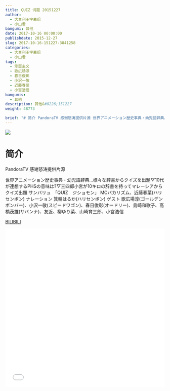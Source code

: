 ```yaml
---
title: QUIZ 词题 20151227
author: 
  - 大喜利王字幕组
  - 小山君
bangumi: 其他
date: 2017-10-16 00:00:00
publishdate: 2015-12-27
slug: 2017-10-16-151227-3841258
categories: 
  - 大喜利王字幕组
  - 小山君
tags: 
  - 笨蛋主义
  - 歌広场淳
  - 春日俊彰
  - 小沢一敬
  - 近藤春菜
  - 小宫浩信
bangumis: 
  - 其他
description: 其他&#8226;151227
weight: 48773

brief: "# 简介 PandoraTV 感谢怒涛提供片源 世界アニメーション歴史事典・幼児語辞典…様々な辞書からクイズを出題▽10代が連想するPHSの意味は?▽三四郎小宮が10キロの辞書を持ってマレーシアからクイズ出題 サンバリュ 「QUIZ ジショモン」 MCバカリズム、近藤春菜(ハリセンボン) ナレーション 箕輪はるか(ハリセンボン) ゲスト 歌広場淳(ゴールデンボンバー)、小沢一敬(スピードワゴン)、春日俊彰(オードリー)、島崎和歌子、高橋茂雄(サバンナ)、友近、柳ゆり菜、山崎育三郎、小宮浩信"
---
```


![](https://i.imgur.com/06O1BuQ.jpg)

# 简介  
PandoraTV 
感谢怒涛提供片源

世界アニメーション歴史事典・幼児語辞典…様々な辞書からクイズを出題▽10代が連想するPHSの意味は?▽三四郎小宮が10キロの辞書を持ってマレーシアからクイズ出題
サンバリュ　「QUIZ　ジショモン」
MCバカリズム、近藤春菜(ハリセンボン) ナレーション 箕輪はるか(ハリセンボン)
ゲスト 歌広場淳(ゴールデンボンバー)、小沢一敬(スピードワゴン)、春日俊彰(オードリー)、島崎和歌子、高橋茂雄(サバンナ)、友近、柳ゆり菜、山崎育三郎、小宮浩信

  [BILIBILI](https://www.bilibili.com/video/av3841258/)


<div class="vcontainer">  <iframe class='video' src="//www.bilibili.com/blackboard/player.html?aid=3841258" width="100%" height="500" frameborder="0" allowfullscreen="allowfullscreen"></iframe></div>
